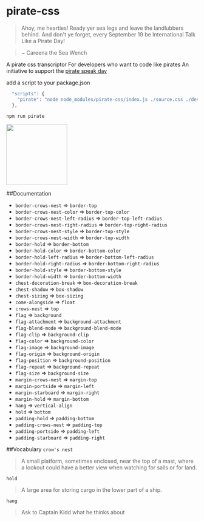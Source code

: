 # pirate-css

>Ahoy, me hearties! Ready yer sea legs and leave the landlubbers behind. And don't ye forget, every September 19 be International Talk Like a Pirate Day!

>~ Careena the Sea Wench

A pirate css transcriptor
For developers who want to code like pirates 
An initiative to support the [pirate speak day](https://www.journee-mondiale.com/87/journee-internationale-du-parler-pirate.htm)

add a script to your package.json
```js
  "scripts": {
    "pirate": "node node_modules/pirate-css/index.js ./source.css ./destination.css"
  },

```

```js
npm run pirate
```

<img src="http://images.clipartpanda.com/cute-parrot-clipart-RcAAp87cL.jpeg" width="160" height="160">

##Documentation

- `border-crows-nest` => `border-top`
- `border-crows-nest-color` => `border-top-color`
- `border-crows-nest-left-radius` => `border-top-left-radius`
- `border-crows-nest-right-radius` => `border-top-right-radius`
- `border-crows-nest-style` => `border-top-style`
- `border-crows-nest-width` => `border-top-width`
- `border-hold` => `border-bottom`
- `border-hold-color` => `border-bottom-color`
- `border-hold-left-radius` => `border-bottom-left-radius`
- `border-hold-right-radius` => `border-bottom-right-radius`
- `border-hold-style` => `border-bottom-style`
- `border-hold-width` => `border-bottom-width`
- `chest-decoration-break` => `box-decoration-break`
- `chest-shadow` => `box-shadow`
- `chest-sizing` => `box-sizing`
- `come-alongside` => `float`
- `crows-nest` => `top`
- `flag` => `background`
- `flag-attachment` => `background-attachment`
- `flag-blend-mode` => `background-blend-mode`
- `flag-clip` => `background-clip`
- `flag-color` => `background-color`
- `flag-image` => `background-image`
- `flag-origin` => `background-origin`
- `flag-position` => `background-position`
- `flag-repeat` => `background-repeat`
- `flag-size` => `background-size`
- `margin-crows-nest` => `margin-top`
- `margin-portside` => `margin-left` 
- `margin-starboard` => `margin-right`
- `margin-hold` => `margin-bottom`
- `hang` => `vertical-align`
- `hold` => `bottom`
- `padding-hold` => `padding-bottom`
- `padding-crows-nest` => `padding-top`
- `padding-portside` => `padding-left`
- `padding-starboard` => `padding-right`

##Vocabulary
`crow's nest`
> A small platform, sometimes enclosed, near the top of a mast, where a lookout could have a better view when watching for sails or for land.

`hold`
>A large area for storing cargo in the lower part of a ship.

`hang`
>Ask to Captain Kidd what he thinks about
